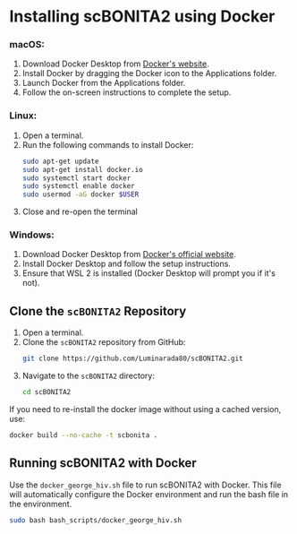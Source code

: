 
# Installing scBONITA2 using Docker

### macOS:
1. Download Docker Desktop from [Docker's website](https://www.docker.com/products/docker-desktop).
2. Install Docker by dragging the Docker icon to the Applications folder.
3. Launch Docker from the Applications folder.
4. Follow the on-screen instructions to complete the setup.

### Linux:
1. Open a terminal.
2. Run the following commands to install Docker:
   ```bash
   sudo apt-get update
   sudo apt-get install docker.io
   sudo systemctl start docker
   sudo systemctl enable docker
   sudo usermod -aG docker $USER
   ```
3. Close and re-open the terminal

### Windows:
1. Download Docker Desktop from [Docker's official website](https://www.docker.com/products/docker-desktop).
2. Install Docker Desktop and follow the setup instructions.
3. Ensure that WSL 2 is installed (Docker Desktop will prompt you if it's not).

## Clone the `scBONITA2` Repository

1. Open a terminal.
2. Clone the `scBONITA2` repository from GitHub:
   ```bash
   git clone https://github.com/Luminarada80/scBONITA2.git
   ```
3. Navigate to the `scBONITA2` directory:
   ```bash
   cd scBONITA2
   ```

If you need to re-install the docker image without using a cached version, use:
```bash
docker build --no-cache -t scbonita .
```

## Running scBONITA2 with Docker
Use the `docker_george_hiv.sh` file to run scBONITA2 with Docker. This file will automatically configure the Docker environment and run the bash file in the environment.
```bash
sudo bash bash_scripts/docker_george_hiv.sh
```

